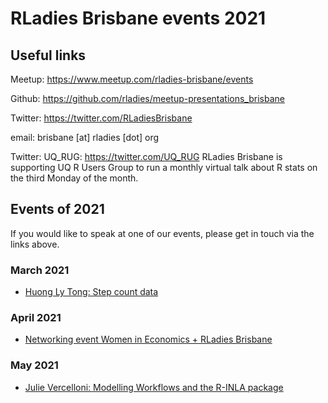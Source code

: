 # RLadies Brisbane events 2021

## Useful links

Meetup: https://www.meetup.com/rladies-brisbane/events			

Github: https://github.com/rladies/meetup-presentations_brisbane		

Twitter: https://twitter.com/RLadiesBrisbane

email: brisbane [at] rladies [dot] org 

Twitter: UQ_RUG: https://twitter.com/UQ_RUG RLadies Brisbane is supporting UQ R Users Group to run a monthly virtual talk about R stats on the third Monday of the month.

## Events of 2021

If you would like to speak at one of our events, please get in touch via the links above.

### March 2021

* [Huong Ly Tong: Step count data ](https://github.com/rladies/meetup-presentations_brisbane/blob/master/2021/03/README.md)

### April 2021

* [Networking event Women in Economics + RLadies Brisbane](https://github.com/rladies/meetup-presentations_brisbane/blob/master/2021/04/README.md)

### May 2021

* [Julie Vercelloni: Modelling Workflows and the R-INLA package](https://github.com/rladies/meetup-presentations_brisbane/blob/master/2021/05/README.md)





